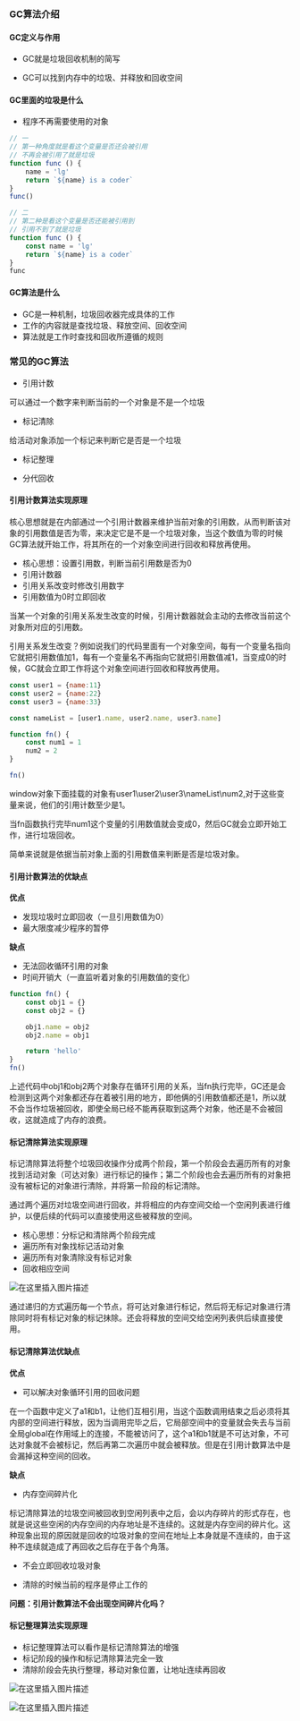 ### GC算法介绍

#### GC定义与作用

- GC就是垃圾回收机制的简写

- GC可以找到内存中的垃圾、并释放和回收空间

#### GC里面的垃圾是什么

- 程序不再需要使用的对象

```js
// 一
// 第一种角度就是看这个变量是否还会被引用
// 不再会被引用了就是垃圾
function func () {
    name = 'lg'
    return `${name} is a coder`
}
func()

// 二
// 第二种是看这个变量是否还能被引用到
// 引用不到了就是垃圾
function func () {
    const name = 'lg'
    return `${name} is a coder`
}
func
```

#### GC算法是什么

- GC是一种机制，垃圾回收器完成具体的工作
- 工作的内容就是查找垃圾、释放空间、回收空间
- 算法就是工作时查找和回收所遵循的规则

### 常见的GC算法

- 引用计数

可以通过一个数字来判断当前的一个对象是不是一个垃圾

- 标记清除

给活动对象添加一个标记来判断它是否是一个垃圾

- 标记整理

- 分代回收

#### 引用计数算法实现原理

核心思想就是在内部通过一个引用计数器来维护当前对象的引用数，从而判断该对象的引用数值是否为零，来决定它是不是一个垃圾对象，当这个数值为零的时候GC算法就开始工作，将其所在的一个对象空间进行回收和释放再使用。

- 核心思想：设置引用数，判断当前引用数是否为0
- 引用计数器
- 引用关系改变时修改引用数字
- 引用数值为0时立即回收

当某一个对象的引用关系发生改变的时候，引用计数器就会主动的去修改当前这个对象所对应的引用数。

引用关系发生改变？例如说我们的代码里面有一个对象空间，每有一个变量名指向它就把引用数值加1，每有一个变量名不再指向它就把引用数值减1，当变成0的时候，GC就会立即工作将这个对象空间进行回收和释放再使用。

```js
const user1 = {name:11}
const user2 = {name:22}
const user3 = {name:33}

const nameList = [user1.name, user2.name, user3.name]

function fn() {
    const num1 = 1
    num2 = 2
}

fn()
```

window对象下面挂载的对象有user1\user2\user3\nameList\num2,对于这些变量来说，他们的引用计数至少是1。

当fn函数执行完毕num1这个变量的引用数值就会变成0，然后GC就会立即开始工作，进行垃圾回收。

简单来说就是依据当前对象上面的引用数值来判断是否是垃圾对象。

#### 引用计数算法的优缺点

**优点**

- 发现垃圾时立即回收（一旦引用数值为0）
- 最大限度减少程序的暂停

**缺点**

- 无法回收循环引用的对象
- 时间开销大（一直监听着对象的引用数值的变化）

```js
function fn() {
    const obj1 = {}
    const obj2 = {}

    obj1.name = obj2
    obj2.name = obj1

    return 'hello'
}
fn()
```

上述代码中obj1和obj2两个对象存在循环引用的关系，当fn执行完毕，GC还是会检测到这两个对象都还存在着被引用的地方，即他俩的引用数值都还是1，所以就不会当作垃圾被回收，即使全局已经不能再获取到这两个对象，他还是不会被回收，这就造成了内存的浪费。

#### 标记清除算法实现原理

标记清除算法将整个垃圾回收操作分成两个阶段，第一个阶段会去遍历所有的对象找到活动对象（可达对象）进行标记的操作；第二个阶段也会去遍历所有的对象把没有被标记的对象进行清除，并将第一阶段的标记清除。

通过两个遍历对垃圾空间进行回收，并将相应的内存空间交给一个空闲列表进行维护，以便后续的代码可以直接使用这些被释放的空间。

- 核心思想：分标记和清除两个阶段完成
- 遍历所有对象找标记活动对象
- 遍历所有对象清除没有标记对象
- 回收相应空间

![在这里插入图片描述](https://img-blog.csdnimg.cn/20200530102311428.png?x-oss-process=image/watermark,type_ZmFuZ3poZW5naGVpdGk,shadow_10,text_aHR0cHM6Ly9ibG9nLmNzZG4ubmV0L2Zhbmd4dWFuMTUwOQ==,size_16,color_FFFFFF,t_70)

通过递归的方式遍历每一个节点，将可达对象进行标记，然后将无标记对象进行清除同时将有标记对象的标记抹除。还会将释放的空间交给空闲列表供后续直接使用。

#### 标记清除算法优缺点

**优点**

- 可以解决对象循环引用的回收问题

在一个函数中定义了a1和b1，让他们互相引用，当这个函数调用结束之后必须将其内部的空间进行释放，因为当调用完毕之后，它局部空间中的变量就会失去与当前全局global在作用域上的连接，不能被访问了，这个a1和b1就是不可达对象，不可达对象就不会被标记，然后再第二次遍历中就会被释放。但是在引用计数算法中是会漏掉这种空间的回收。

**缺点**

- 内存空间碎片化

标记清除算法的垃圾空间被回收到空闲列表中之后，会以内存碎片的形式存在，也就是说这些空闲的内存空间的内存地址是不连续的。这就是内存空间的碎片化。这种现象出现的原因就是回收的垃圾对象的空间在地址上本身就是不连续的，由于这种不连续就造成了再回收之后存在于各个角落。

- 不会立即回收垃圾对象

- 清除的时候当前的程序是停止工作的

**问题：引用计数算法不会出现空间碎片化吗？**

#### 标记整理算法实现原理

- 标记整理算法可以看作是标记清除算法的增强
- 标记阶段的操作和标记清除算法完全一致
- 清除阶段会先执行整理，移动对象位置，让地址连续再回收

![在这里插入图片描述](https://img-blog.csdnimg.cn/20200530104430417.png?x-oss-process=image/watermark,type_ZmFuZ3poZW5naGVpdGk,shadow_10,text_aHR0cHM6Ly9ibG9nLmNzZG4ubmV0L2Zhbmd4dWFuMTUwOQ==,size_16,color_FFFFFF,t_70)

![在这里插入图片描述](https://img-blog.csdnimg.cn/20200530104438264.png?x-oss-process=image/watermark,type_ZmFuZ3poZW5naGVpdGk,shadow_10,text_aHR0cHM6Ly9ibG9nLmNzZG4ubmV0L2Zhbmd4dWFuMTUwOQ==,size_16,color_FFFFFF,t_70)